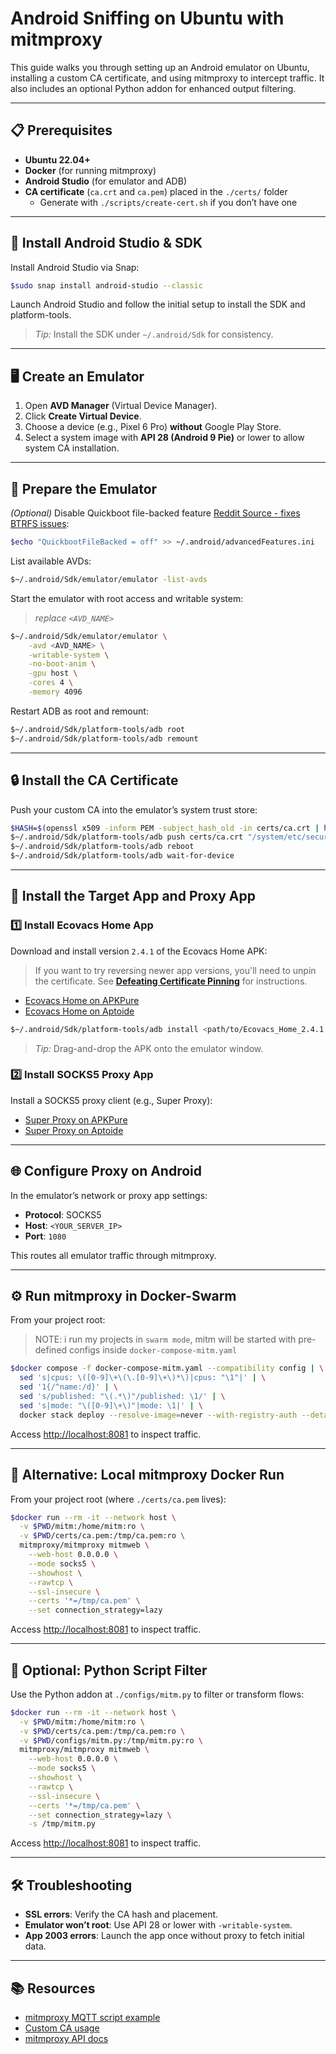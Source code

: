 # Android Sniffing on Ubuntu with mitmproxy

This guide walks you through setting up an Android emulator on Ubuntu, installing a custom CA certificate, and using mitmproxy to intercept traffic. It also includes an optional Python addon for enhanced output filtering.

---

## 📋 Prerequisites

-   **Ubuntu 22.04+**
-   **Docker** (for running mitmproxy)
-   **Android Studio** (for emulator and ADB)
-   **CA certificate** (`ca.crt` and `ca.pem`) placed in the `./certs/` folder
    -   Generate with `./scripts/create-cert.sh` if you don’t have one

---

## 🚀 Install Android Studio & SDK

Install Android Studio via Snap:

```sh
$sudo snap install android-studio --classic
```

Launch Android Studio and follow the initial setup to install the SDK and platform-tools.

> _Tip:_ Install the SDK under `~/.android/Sdk` for consistency.

---

## 🖥️ Create an Emulator

1. Open **AVD Manager** (Virtual Device Manager).
2. Click **Create Virtual Device**.
3. Choose a device (e.g., Pixel 6 Pro) **without** Google Play Store.
4. Select a system image with **API 28 (Android 9 Pie)** or lower to allow system CA installation.

---

## 🔧 Prepare the Emulator

_(Optional)_ Disable Quickboot file-backed feature
[Reddit Source - fixes BTRFS issues](https://www.reddit.com/r/btrfs/comments/l8qu3l/comment/gowtd55/?utm_source=share&utm_medium=web2x&context=3):

```sh
$echo "QuickbootFileBacked = off" >> ~/.android/advancedFeatures.ini
```

List available AVDs:

```sh
$~/.android/Sdk/emulator/emulator -list-avds
```

Start the emulator with root access and writable system:

> _replace `<AVD_NAME>`_

```sh
$~/.android/Sdk/emulator/emulator \
    -avd <AVD_NAME> \
    -writable-system \
    -no-boot-anim \
    -gpu host \
    -cores 4 \
    -memory 4096
```

Restart ADB as root and remount:

```sh
$~/.android/Sdk/platform-tools/adb root
$~/.android/Sdk/platform-tools/adb remount
```

---

## 🔒 Install the CA Certificate

Push your custom CA into the emulator’s system trust store:

```sh
$HASH=$(openssl x509 -inform PEM -subject_hash_old -in certs/ca.crt | head -1)
$~/.android/Sdk/platform-tools/adb push certs/ca.crt "/system/etc/security/cacerts/${HASH}.0"
$~/.android/Sdk/platform-tools/adb reboot
$~/.android/Sdk/platform-tools/adb wait-for-device
```

---

## 📱 Install the Target App and Proxy App

### 1️⃣ Install Ecovacs Home App

Download and install version `2.4.1` of the Ecovacs Home APK:

> If you want to try reversing newer app versions,
> you'll need to unpin the certificate.
> See **[Defeating Certificate Pinning](../internals/certificate-unpinning.md)** for instructions.

-   [Ecovacs Home on APKPure](https://apkpure.net/ecovacs-home/com.eco.global.app/download/2.4.1)
-   [Ecovacs Home on Aptoide](https://ecovacs-home.en.aptoide.com/app)

```sh
$~/.android/Sdk/platform-tools/adb install <path/to/Ecovacs_Home_2.4.1.apk>
```

> _Tip:_ Drag-and-drop the APK onto the emulator window.

### 2️⃣ Install SOCKS5 Proxy App

Install a SOCKS5 proxy client (e.g., Super Proxy):

-   [Super Proxy on APKPure](https://apkpure.net/super-proxy/com.scheler.superproxy)
-   [Super Proxy on Aptoide](https://super-proxy-scheler-software.en.aptoide.com/app)

---

## 🌐 Configure Proxy on Android

In the emulator’s network or proxy app settings:

-   **Protocol**: SOCKS5
-   **Host**: `<YOUR_SERVER_IP>`
-   **Port**: `1080`

This routes all emulator traffic through mitmproxy.

---

## ⚙️ Run mitmproxy in Docker-Swarm

From your project root:

> NOTE: i run my projects in `swarm mode`,
> mitm will be started with pre-defined configs inside `docker-compose-mitm.yaml`

```sh
$docker compose -f docker-compose-mitm.yaml --compatibility config | \
  sed 's|cpus: \([0-9]\+\(\.[0-9]\+\)*\)|cpus: "\1"|' | \
  sed '1{/^name:/d}' | \
  sed 's/published: "\(.*\)"/published: \1/' | \
  sed 's|mode: "\([0-9]\+\)"|mode: \1|' | \
  docker stack deploy --resolve-image=never --with-registry-auth --detach=false --compose-file - mitm
```

Access [http://localhost:8081](http://localhost:8081) to inspect traffic.

---

## 🐳 Alternative: Local mitmproxy Docker Run

From your project root (where `./certs/ca.pem` lives):

```sh
$docker run --rm -it --network host \
  -v $PWD/mitm:/home/mitm:ro \
  -v $PWD/certs/ca.pem:/tmp/ca.pem:ro \
  mitmproxy/mitmproxy mitmweb \
    --web-host 0.0.0.0 \
    --mode socks5 \
    --showhost \
    --rawtcp \
    --ssl-insecure \
    --certs '*=/tmp/ca.pem' \
    --set connection_strategy=lazy
```

Access [http://localhost:8081](http://localhost:8081) to inspect traffic.

---

## 🐍 Optional: Python Script Filter

Use the Python addon at `./configs/mitm.py` to filter or transform flows:

```sh
$docker run --rm -it --network host \
  -v $PWD/mitm:/home/mitm:ro \
  -v $PWD/certs/ca.pem:/tmp/ca.pem:ro \
  -v $PWD/configs/mitm.py:/tmp/mitm.py:ro \
  mitmproxy/mitmproxy mitmweb \
    --web-host 0.0.0.0 \
    --mode socks5 \
    --showhost \
    --rawtcp \
    --ssl-insecure \
    --certs '*=/tmp/ca.pem' \
    --set connection_strategy=lazy \
    -s /tmp/mitm.py
```

Access [http://localhost:8081](http://localhost:8081) to inspect traffic.

---

## 🛠️ Troubleshooting

-   **SSL errors**: Verify the CA hash and placement.
-   **Emulator won’t root**: Use API 28 or lower with `-writable-system`.
-   **App 2003 errors**: Launch the app once without proxy to fetch initial data.

---

## 📚 Resources

-   [mitmproxy MQTT script example](https://github.com/nikitastupin/mitmproxy-mqtt-script)
-   [Custom CA usage](https://docs.mitmproxy.org/stable/concepts-certificates/#using-a-custom-certificate-authority)
-   [mitmproxy API docs](https://docs.mitmproxy.org/stable/api/)
